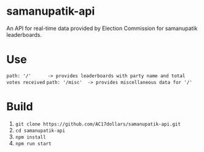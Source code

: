 # samanupatik-api
An API for real-time data provided by Election Commission for samanupatik leaderboards.

# Use
`path: '/'      -> provides leaderboards with party name and total votes received`
`path: '/misc'  -> provides miscellaneous data for '/'`

# Build
1. `git clone https://github.com/AC17dollars/samanupatik-api.git`
2. `cd samanupatik-api`
3. `npm install`
4. `npm run start`
